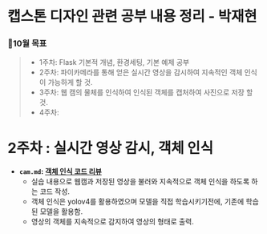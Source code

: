 캡스톤 디자인 관련 공부 내용 정리 - 박재현
===
### 📆10월 목표
> * 1주차: Flask 기본적 개념, 환경세팅, 기본 예제 공부
> * 2주차: 파이카메라를 통해 얻은 실시간 영상을 감시하여 지속적인 객체 인식이 가능하게 할 것.
> * 3주차: 웹 캠의 물체를 인식하여 인식된 객체를 캡처하여 사진으로 저장 할 것.
> * 4주차: 


# 2주차 : 실시간 영상 감시, 객체 인식
* **`cam.md`: [객체 인식 코드 리뷰](./cam.md)**
  * 실습 내용으로 웹캠과 저장된 영상을 불러와 지속적으로 객체 인식을 하도록 하는 코드 작성.
  * 객체 인식은 yolov4를 활용하였으며 모델을 직접 학습시키기전에, 기존에 학습된 모델을 활용함.
  * 영상의 객체를 지속적으로 감지하여 영상의 형태로 출력.
